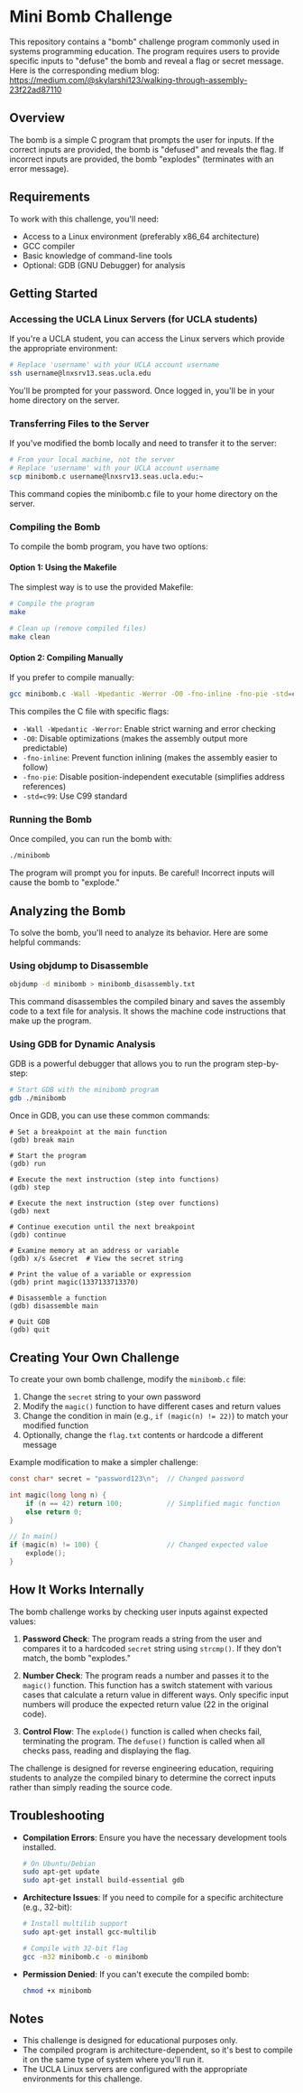 # Mini Bomb Challenge

This repository contains a "bomb" challenge program commonly used in systems programming education. The program requires users to provide specific inputs to "defuse" the bomb and reveal a flag or secret message.
Here is the corresponding medium blog: https://medium.com/@skylarshi123/walking-through-assembly-23f22ad87110

## Overview

The bomb is a simple C program that prompts the user for inputs. If the correct inputs are provided, the bomb is "defused" and reveals the flag. If incorrect inputs are provided, the bomb "explodes" (terminates with an error message).

## Requirements

To work with this challenge, you'll need:

- Access to a Linux environment (preferably x86_64 architecture)
- GCC compiler
- Basic knowledge of command-line tools
- Optional: GDB (GNU Debugger) for analysis

## Getting Started

### Accessing the UCLA Linux Servers (for UCLA students)

If you're a UCLA student, you can access the Linux servers which provide the appropriate environment:

```bash
# Replace 'username' with your UCLA account username
ssh username@lnxsrv13.seas.ucla.edu
```

You'll be prompted for your password. Once logged in, you'll be in your home directory on the server.

### Transferring Files to the Server

If you've modified the bomb locally and need to transfer it to the server:

```bash
# From your local machine, not the server
# Replace 'username' with your UCLA account username
scp minibomb.c username@lnxsrv13.seas.ucla.edu:~
```

This command copies the minibomb.c file to your home directory on the server.

### Compiling the Bomb

To compile the bomb program, you have two options:

#### Option 1: Using the Makefile

The simplest way is to use the provided Makefile:

```bash
# Compile the program
make

# Clean up (remove compiled files)
make clean
```

#### Option 2: Compiling Manually

If you prefer to compile manually:

```bash
gcc minibomb.c -Wall -Wpedantic -Werror -O0 -fno-inline -fno-pie -std=c99 -o minibomb
```

This compiles the C file with specific flags:
- `-Wall -Wpedantic -Werror`: Enable strict warning and error checking
- `-O0`: Disable optimizations (makes the assembly output more predictable)
- `-fno-inline`: Prevent function inlining (makes the assembly easier to follow)
- `-fno-pie`: Disable position-independent executable (simplifies address references)
- `-std=c99`: Use C99 standard

### Running the Bomb

Once compiled, you can run the bomb with:

```bash
./minibomb
```

The program will prompt you for inputs. Be careful! Incorrect inputs will cause the bomb to "explode."

## Analyzing the Bomb

To solve the bomb, you'll need to analyze its behavior. Here are some helpful commands:

### Using objdump to Disassemble

```bash
objdump -d minibomb > minibomb_disassembly.txt
```

This command disassembles the compiled binary and saves the assembly code to a text file for analysis. It shows the machine code instructions that make up the program.

### Using GDB for Dynamic Analysis

GDB is a powerful debugger that allows you to run the program step-by-step:

```bash
# Start GDB with the minibomb program
gdb ./minibomb
```

Once in GDB, you can use these common commands:

```
# Set a breakpoint at the main function
(gdb) break main

# Start the program
(gdb) run

# Execute the next instruction (step into functions)
(gdb) step

# Execute the next instruction (step over functions)
(gdb) next

# Continue execution until the next breakpoint
(gdb) continue

# Examine memory at an address or variable
(gdb) x/s &secret  # View the secret string

# Print the value of a variable or expression
(gdb) print magic(1337133713370)

# Disassemble a function
(gdb) disassemble main

# Quit GDB
(gdb) quit
```

## Creating Your Own Challenge

To create your own bomb challenge, modify the `minibomb.c` file:

1. Change the `secret` string to your own password
2. Modify the `magic()` function to have different cases and return values
3. Change the condition in main (e.g., `if (magic(n) != 22)`) to match your modified function
4. Optionally, change the `flag.txt` contents or hardcode a different message

Example modification to make a simpler challenge:

```c
const char* secret = "password123\n";  // Changed password

int magic(long long n) {
    if (n == 42) return 100;           // Simplified magic function
    else return 0;
}

// In main()
if (magic(n) != 100) {                 // Changed expected value
    explode();
}
```

## How It Works Internally

The bomb challenge works by checking user inputs against expected values:

1. **Password Check**: The program reads a string from the user and compares it to a hardcoded `secret` string using `strcmp()`. If they don't match, the bomb "explodes."

2. **Number Check**: The program reads a number and passes it to the `magic()` function. This function has a switch statement with various cases that calculate a return value in different ways. Only specific input numbers will produce the expected return value (22 in the original code).

3. **Control Flow**: The `explode()` function is called when checks fail, terminating the program. The `defuse()` function is called when all checks pass, reading and displaying the flag.

The challenge is designed for reverse engineering education, requiring students to analyze the compiled binary to determine the correct inputs rather than simply reading the source code.

## Troubleshooting

- **Compilation Errors**: Ensure you have the necessary development tools installed.
  ```bash
  # On Ubuntu/Debian
  sudo apt-get update
  sudo apt-get install build-essential gdb
  ```

- **Architecture Issues**: If you need to compile for a specific architecture (e.g., 32-bit):
  ```bash
  # Install multilib support
  sudo apt-get install gcc-multilib
  
  # Compile with 32-bit flag
  gcc -m32 minibomb.c -o minibomb
  ```

- **Permission Denied**: If you can't execute the compiled bomb:
  ```bash
  chmod +x minibomb
  ```

## Notes

- This challenge is designed for educational purposes only.
- The compiled program is architecture-dependent, so it's best to compile it on the same type of system where you'll run it.
- The UCLA Linux servers are configured with the appropriate environments for this challenge.